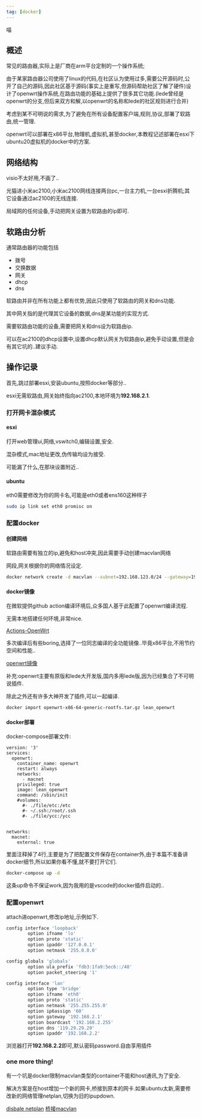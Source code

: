 ```yaml
---
tag: [docker]
---
```

喵
<!--more-->

## 概述
常见的路由器,实际上是厂商在arm平台定制的一个操作系统;

由于某家路由器公司使用了linux的代码,在社区认为使用过多,需要公开源码时,公开了自己的源码,因此社区基于源码(事实上是重写,但源码帮助社区了解了硬件)设计了openwrt操作系统,在路由功能的基础上提供了很多其它功能.(lede曾经是openwrt的分支,但后来双方和解,以openwrt的名称和lede的社区规则进行合并)

考虑到某不可明说的需求,为了避免在所有设备配置客户端,规则,协议,部署了软路由,统一管理.

openwrt可以部署在x86平台,物理机,虚拟机,甚至docker,本教程记述部署在esxi下ubuntu20虚拟机的docker中的方案.

## 网络结构
visio不太好用,不画了..

光猫进小米ac2100,小米ac2100网线连接两台pc,一台主力机,一台esxi折腾机;其它设备通过ac2100的无线连接.

局域网的任何设备,手动把网关设置为软路由的ip即可.

## 软路由分析
通常路由器的功能包括
* 拨号
* 交换数据
* 网关
* dhcp
* dns

软路由并非在所有功能上都有优势,因此只使用了软路由的网关和dns功能.

其中网关指的是代理其它设备的数据,dns是某功能的实现方式.

需要软路由功能的设备,需要把网关和dns设为软路由ip.

可以在ac2100的dhcp设置中,设置dhcp默认网关为软路由ip,避免手动设置,但是会有其它坑的..建议手动.

## 操作记录
首先,跳过部署esxi,安装ubuntu,按照docker等部分..

esxi无需软路由,网关始终指向ac2100,本地环境为**192.168.2.1**.

### 打开网卡混杂模式
#### esxi
打开web管理ui,网络,vswitch0,编辑设置,安全.

混杂模式,mac地址更改,伪传输均设为接受.

可能漏了什么,在那块设置附近..
#### ubuntu
eth0需要修改为你的网卡名,可能是eth0或者ens160这种样子
```sh
sudo ip link set eth0 promisc on
```
### 配置docker
#### 创建网络
软路由需要有独立的ip,避免和host冲突,因此需要手动创建macvlan网络

网段,网关根据你的网络情况设定.
```sh
docker network create -d macvlan --subnet=192.168.123.0/24 --gateway=192.168.123.1 -o parent=eth0 macnet
```

#### docker镜像
在微软提供github action编译环境后,众多国人基于此配置了openwrt编译流程.

无需本地搭建任何环境,非常nice.

[Actions-OpenWrt](https://p3terx.com/archives/build-openwrt-with-github-actions.html)

多次编译后有些boring,选择了一位同志编译的全功能镜像..毕竟x86平台,不用节约空间和性能..

[openwrt镜像](https://mlapp.cn/369.html)

补充:openwrt主要有原版和lede大开发版,国内多用lede版,因为已经集合了不可明说插件.

除此之外还有许多大神开发了插件,可以一起编译.
```sh
docker import openwrt-x86-64-generic-rootfs.tar.gz lean_openwrt
```

#### docker部署
docker-compose部署文件:
```
version: '3'
services:
  openwrt:
    container_name: openwrt
    restart: always
    networks:
      - macnet
    privileged: true
    image: lean_openwrt
    command: /sbin/init
    #volumes:
      #- ./file/etc:/etc
      #- ~/.ssh:/root/.ssh
      #- ./file/ycc:/ycc


networks:
  macnet:
    external: true
```
里面注释掉了4行,主要是为了把配置文件保存在container外,由于本篇不准备讲docker细节,所以如果你看不懂,就不要打开它们.

```sh
docker-compose up -d
```
这条up命令不保证work,因为我用的是vscode的docker插件启动的..

### 配置openwrt
attach进openwrt,修改ip地址,示例如下.
```sh
config interface 'loopback'
        option ifname 'lo'
        option proto 'static'
        option ipaddr '127.0.0.1'
        option netmask '255.0.0.0'

config globals 'globals'
        option ula_prefix 'fdb3:1fa9:5ec6::/48'
        option packet_steering '1'

config interface 'lan'
        option type 'bridge'
        option ifname 'eth0'
        option proto 'static'
        option netmask '255.255.255.0'
        option ip6assign '60'
        option gateway '192.168.2.1'
        option boardcast '192.168.2.255'
        option dns '119.29.29.29'
        option ipaddr '192.168.2.2'
```

浏览器打开**192.168.2.2**即可,默认密码password.自由享用插件

### one more thing!
有一个坑是docker限制macvlan类型的container不能和host通讯,为了安全.

解决方案是在host增加一个新的网卡,桥接到原本的网卡.如果ubuntu太新,需要修改新的网络管理netplan,切换为旧的ipupdown.

[disbale netplan](https://askubuntu.com/questions/1031709/ubuntu-18-04-switch-back-to-etc-network-interfaces)
[桥接macvlan](https://bianchengboke.com/2019/08/%E5%9C%A8docker%E4%B8%AD%E8%BF%90%E8%A1%8Copenwrt/)